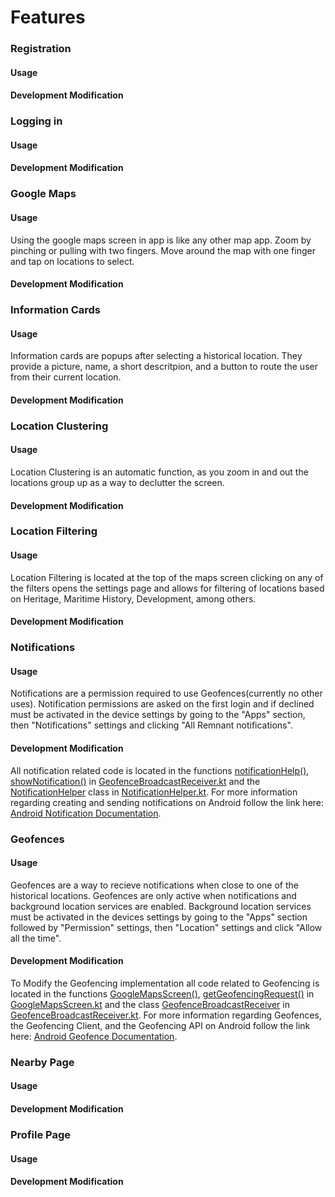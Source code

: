 # Features

### Registration

#### Usage


#### Development Modification


### Logging in

#### Usage


#### Development Modification


### Google Maps

#### Usage

Using the google maps screen in app is like any other map app. Zoom by pinching or pulling with two fingers. Move around the map with one finger and tap on locations to select.

#### Development Modification


### Information Cards

#### Usage

Information cards are popups after selecting a historical location. They provide a picture, name, a short descritpion, and a button to route the user from their current location.

#### Development Modification


### Location Clustering

#### Usage
Location Clustering is an automatic function, as you zoom in and out the locations group up as a way to declutter the screen.

#### Development Modification


### Location Filtering

#### Usage
Location Filtering is located at the top of the maps screen clicking on any of the filters opens the settings page and allows for filtering of locations based on Heritage, Maritime History, Development, among others. 

#### Development Modification

### Notifications

#### Usage
Notifications are a permission required to use Geofences(currently no other uses). Notification permissions are asked on the first login and if declined must be activated in the device settings by going to the "Apps" section, then "Notifications" settings and clicking "All Remnant notifications".

#### Development Modification
All notification related code is located in the functions [notificationHelp()](https://github.com/CS-495-Historical-Sites/remnant/blob/docs/android-app/app/src/main/java/com/ua/historicalsitesapp/geofence/GeofenceBroadcastReceiver.kt#L45), [showNotification()](https://github.com/CS-495-Historical-Sites/remnant/blob/docs/android-app/app/src/main/java/com/ua/historicalsitesapp/geofence/GeofenceBroadcastReceiver.kt#L53) in [GeofenceBroadcastReceiver.kt](https://github.com/CS-495-Historical-Sites/remnant/blob/docs/android-app/app/src/main/java/com/ua/historicalsitesapp/geofence/GeofenceBroadcastReceiver.kt) and the [NotificationHelper](https://github.com/CS-495-Historical-Sites/remnant/blob/docs/android-app/app/src/main/java/com/ua/historicalsitesapp/notifications/NotificationHelper.kt#L11) class in [NotificationHelper.kt](https://github.com/CS-495-Historical-Sites/remnant/blob/docs/android-app/app/src/main/java/com/ua/historicalsitesapp/notifications/NotificationHelper.kt). For more information regarding creating and sending notifications on Android follow the link here: [Android Notification Documentation](https://developer.android.com/develop/ui/views/notifications).

### Geofences

#### Usage
Geofences are a way to recieve notifications when close to one of the historical locations. Geofences are only active when notifications and background location services are enabled. Background location services must be activated in the devices settings by going to the "Apps" section followed by "Permission" settings, then "Location" settings and click "Allow all the time".

#### Development Modification
To Modify the Geofencing implementation all code related to Geofencing is located in the functions [GoogleMapsScreen()](https://github.com/CS-495-Historical-Sites/remnant/blob/docs/android-app/app/src/main/java/com/ua/historicalsitesapp/ui/components/GoogleMapsScreen.kt#L159), [getGeofencingRequest()](https://github.com/CS-495-Historical-Sites/remnant/blob/docs/android-app/app/src/main/java/com/ua/historicalsitesapp/ui/components/GoogleMapsScreen.kt#L339) in [GoogleMapsScreen.kt](https://github.com/CS-495-Historical-Sites/remnant/blob/docs/android-app/app/src/main/java/com/ua/historicalsitesapp/ui/components/GoogleMapsScreen.kt) and the class [GeofenceBroadcastReceiver](https://github.com/CS-495-Historical-Sites/remnant/blob/docs/android-app/app/src/main/java/com/ua/historicalsitesapp/geofence/GeofenceBroadcastReceiver.kt#L20) in [GeofenceBroadcastReceiver.kt](https://github.com/CS-495-Historical-Sites/remnant/blob/docs/android-app/app/src/main/java/com/ua/historicalsitesapp/geofence/GeofenceBroadcastReceiver.kt). For more information regarding Geofences, the Geofencing Client, and the Geofencing API on Android follow the link here: [Android Geofence Documentation](https://developer.android.com/develop/sensors-and-location/location/geofencing).



### Nearby Page

#### Usage

#### Development Modification


### Profile Page

#### Usage

#### Development Modification
